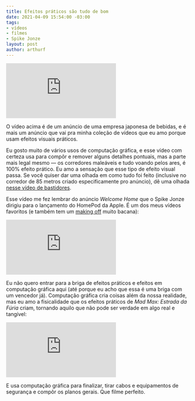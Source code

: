 ```yaml
---
title: Efeitos práticos são tudo de bom
date: 2021-04-09 15:54:00 -03:00
tags:
- vídeos
- filmes
- Spike Jonze
layout: post
author: arthurf
---
```


<iframe class="full-width" src="https://www.youtube-nocookie.com/embed/lcZo5sVK6QM" title="YouTube video player" frameborder="0" allow="accelerometer; autoplay; clipboard-write; encrypted-media; gyroscope; picture-in-picture" allowfullscreen></iframe>

O vídeo acima é de um anúncio de uma empresa japonesa de bebidas, e é mais um anúncio que vai pra minha coleção de vídeos que eu amo porque usam efeitos visuais práticos.

Eu gosto muito de vários usos de computação gráfica, e esse vídeo com certeza usa para compôr e remover alguns detalhes pontuais, mas a parte mais legal mesmo — os corredores maleáveis e tudo voando pelos ares, é 100% efeito prático. Eu amo a sensação que esse tipo de efeito visual passa. Se você quiser dar uma olhada em como tudo foi feito (inclusive no corredor de 85 metros criado especificamente pro anúncio), dê uma olhada [nesse vídeo de bastidores](https://youtu.be/JUR16rk7Smg).

Esse vídeo me fez lembrar do anúncio *Welcome Home* que o Spike Jonze dirigiu para o lançamento do HomePod da Apple. É um dos meus vídeos favoritos (e também tem um [making off](https://youtu.be/go6Hpal8fUA) muito bacana):

<iframe class="full-width" src="https://www.youtube.com/embed/70P7-pkyP4Q" title="YouTube video player" frameborder="0" allow="accelerometer; autoplay; clipboard-write; encrypted-media; gyroscope; picture-in-picture" allowfullscreen></iframe>

Eu não quero entrar para a briga de efeitos práticos e efeitos em computação gráfica aqui (até porque eu acho que essa é uma briga com um vencedor já). Computação gráfica cria coisas além da nossa realidade, mas eu amo a fisicalidade que os efeitos práticos de *Mad Max: Estrada da Fúria* criam, tornando aquilo que não pode ser verdade em algo real e tangível:

<iframe class="full-width" src="https://www.youtube.com/embed/yKAHGwCyamc" title="YouTube video player" frameborder="0" allow="accelerometer; autoplay; clipboard-write; encrypted-media; gyroscope; picture-in-picture" allowfullscreen></iframe>

E usa computação gráfica para finalizar, tirar cabos e equipamentos de segurança e compôr os planos gerais. Que filme perfeito.
